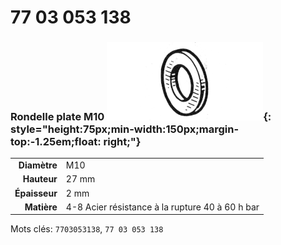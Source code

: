 # 77 03 053 138

### Rondelle plate M10 ![](../assets/images/parts/washer.png){: style="height:75px;min-width:150px;margin-top:-1.25em;float: right;"}

|   |   |
|---:|---|
**Diamètre** | M10
**Hauteur** |27 mm
**Épaisseur** |2 mm
**Matière** | 4-8 Acier résistance à la rupture 40 à 60 h bar

Mots clés: `7703053138`, `77 03 053 138`
